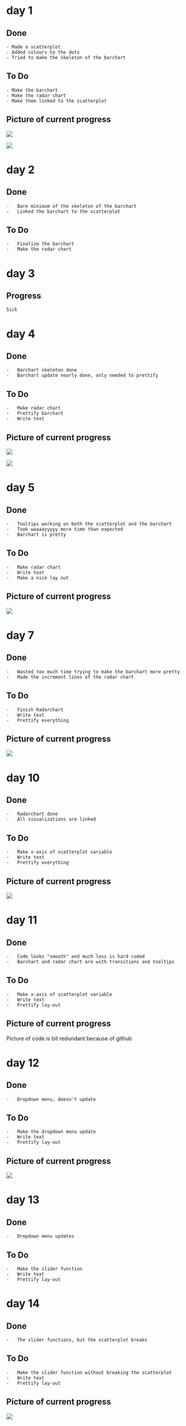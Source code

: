 # day 1
## Done
	- Made a scatterplot
	- Added colours to the dots
	- Tried to make the skeleton of the barchart

## To Do
	- Make the barchart
	- Make the radar chart
	- Make them linked to the scatterplot

## Picture of current progress

![](doc/ScatterDay1.JPG)

![](doc/barchartDay1.JPG)

# day 2

## Done

	-	Bare minimum of the skeleton of the barchart
	-	Linked the barchart to the scatterplot

## To Do
	-	Finalize the barchart
	-	Make the radar chart

# day 3

## Progress
	Sick

# day 4

## Done
	-	Barchart skeleton done
	-	Barchart update nearly done, only needed to prettify

## To Do

	-	Make radar chart
	-	Prettify barchart
	-	Write text

## Picture of current progress

![](doc/ScatterDay4(1).JPG)

![](doc/barchartDay4(2).JPG)


# day 5

## Done
	-	Tooltips working on both the scatterplot and the barchart
	-	Took waaaayyyyy more time than expected
	-	Barchart is pretty

## To Do
	-	Make radar chart
	-	Write text
	-	Make a nice lay out

## Picture of current progress

![](doc/total.JPG)


# day 7

## Done
	-	Wasted too much time trying to make the barchart more pretty
	-	Made the increment lines of the radar chart

## To Do
	-	Finish Radarchart
	-	Write text
	-	Prettify everything

## Picture of current progress

![](doc/radarchart.JPG)

# day 10

## Done
	-	Radarchart done
	-	All visualizations are linked

## To Do
	-	Make x-axis of scatterplot variable
	-	Write text
	-	Prettify everything


## Picture of current progress

![](doc/radarchartday10.JPG)


# day 11

## Done
	-	Code looks "smooth" and much less is hard coded
	-	Barchart and radar chart are with transitions and tooltips

## To Do
	-	Make x-axis of scatterplot variable
	-	Write text
	-	Prettify lay-out


## Picture of current progress

Picture of code is bit redundant because of github


# day 12

## Done
	-	Dropdown menu, doesn't update


## To Do
	-	Make the dropdown menu update
	-	Write text
	-	Prettify lay-out


## Picture of current progress

![](doc/dropdown.JPG)


# day 13

## Done
	-	Dropdown menu updates 


## To Do
	-	Make the slider function
	-	Write text
	-	Prettify lay-out

# day 14

## Done
	-	The slider functions, but the scatterplot breaks


## To Do
	-	Make the slider function without breaking the scatterplot
	-	Write text
	-	Prettify lay-out


## Picture of current progress

![](doc/slider.JPG)

